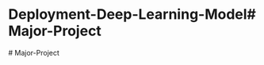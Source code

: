 # Deployment-Deep-Learning-Model#   M a j o r - P r o j e c t  
 #   M a j o r - P r o j e c t  
 